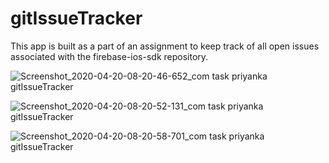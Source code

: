 # gitIssueTracker
This app is built as a part of an assignment to keep track of all open issues associated with the firebase-ios-sdk repository.


![Screenshot_2020-04-20-08-20-46-652_com task priyanka gitIssueTracker](https://user-images.githubusercontent.com/43993878/79709796-c2c1fe00-82e0-11ea-81fc-ad7ee6fc099a.jpg)

![Screenshot_2020-04-20-08-20-52-131_com task priyanka gitIssueTracker](https://user-images.githubusercontent.com/43993878/79709834-d5d4ce00-82e0-11ea-9e82-5eff0d7aeede.jpg)

![Screenshot_2020-04-20-08-20-58-701_com task priyanka gitIssueTracker](https://user-images.githubusercontent.com/43993878/79709861-e71dda80-82e0-11ea-8a8c-7d2c5dfdecd7.jpg)

